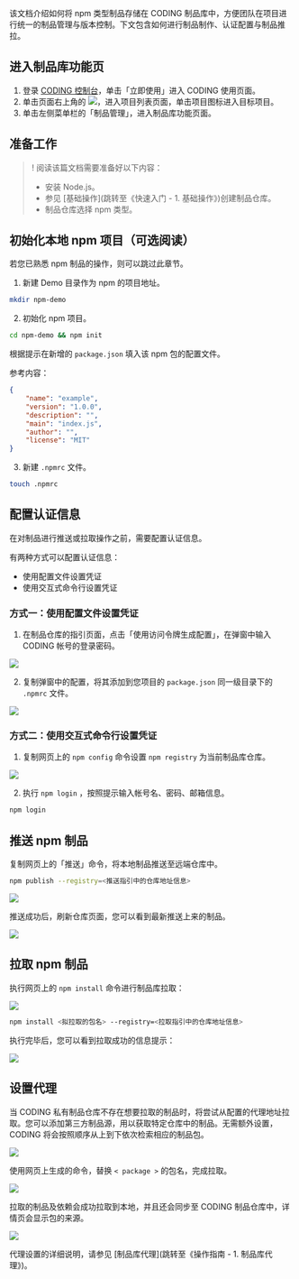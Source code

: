 该文档介绍如何将 npm 类型制品存储在 CODING 制品库中，方便团队在项目进行统一的制品管理与版本控制。下文包含如何进行制品制作、认证配置与制品推拉。

## 进入制品库功能页

1. 登录 [CODING 控制台](https://console.cloud.tencent.com/coding)，单击「立即使用」进入 CODING 使用页面。
2. 单击页面右上角的 <img src ="https://main.qcloudimg.com/raw/d94a8e60dd3a41d0af07d72ae0e9d70e.png" style ="margin:0">，进入项目列表页面，单击项目图标进入目标项目。
3. 单击左侧菜单栏的「制品管理」，进入制品库功能页面。

## 准备工作

>! 阅读该篇文档需要准备好以下内容：
> -   安装 Node.js。
> -   参见 [基础操作](跳转至《快速入门 - 1. 基础操作》)创建制品仓库。
> -   制品仓库选择 npm 类型。

## 初始化本地 npm 项目（可选阅读）

若您已熟悉 npm 制品的操作，则可以跳过此章节。

1.  新建 Demo 目录作为 npm 的项目地址。
    
```bash
mkdir npm-demo
```

2.  初始化 npm 项目。

```bash
cd npm-demo && npm init
```

根据提示在新增的 `package.json` 填入该 npm 包的配置文件。

参考内容：

```json
{
    "name": "example",
    "version": "1.0.0",
    "description": "",
    "main": "index.js",
    "author": "",
    "license": "MIT"
}
```

3.  新建 `.npmrc` 文件。

```bash
touch .npmrc
```

## 配置认证信息

在对制品进行推送或拉取操作之前，需要配置认证信息。

有两种方式可以配置认证信息：
-   使用配置文件设置凭证
-   使用交互式命令行设置凭证

### 方式一：使用配置文件设置凭证

1.  在制品仓库的指引页面，点击「使用访问令牌生成配置」，在弹窗中输入 CODING 帐号的登录密码。

![](https://help-assets.codehub.cn/enterprise/20191028154029.png)

2.  复制弹窗中的配置，将其添加到您项目的 `package.json` 同一级目录下的 `.npmrc` 文件。

![](https://help-assets.codehub.cn/enterprise/20191028154412.png)

### 方式二：使用交互式命令行设置凭证

1.  复制网页上的 `npm config` 命令设置 `npm registry` 为当前制品库仓库。

![](https://help-assets.codehub.cn/enterprise/20210119150351.png)

2.  执行 `npm login` ，按照提示输入帐号名、密码、邮箱信息。

```bash
npm login
```

## 推送 npm 制品

复制网页上的「推送」命令，将本地制品推送至远端仓库中。

```bash
npm publish --registry=<推送指引中的仓库地址信息>
```

![](https://help-assets.codehub.cn/enterprise/20191028160343.png)

推送成功后，刷新仓库页面，您可以看到最新推送上来的制品。

![](https://help-assets.codehub.cn/enterprise/20191028160456.png)

## 拉取 npm 制品

执行网页上的 `npm install` 命令进行制品库拉取：

![](https://help-assets.codehub.cn/enterprise/20191028161147.png)

```bash
npm install <拟拉取的包名> --registry=<拉取指引中的仓库地址信息>
```

执行完毕后，您可以看到拉取成功的信息提示：

![](https://help-assets.codehub.cn/enterprise/20210119151653.png)

## 设置代理

当 CODING 私有制品仓库不存在想要拉取的制品时，将尝试从配置的代理地址拉取。您可以添加第三方制品源，用以获取特定仓库中的制品。无需额外设置，CODING 将会按照顺序从上到下依次检索相应的制品包。

![](https://help-assets.codehub.cn/enterprise/20210119153707.png)

使用网页上生成的命令，替换 `< package >` 的包名，完成拉取。

![](https://help-assets.codehub.cn/enterprise/20210119155701.png)

拉取的制品及依赖会成功拉取到本地，并且还会同步至 CODING 制品仓库中，详情页会显示包的来源。

![](https://help-assets.codehub.cn/enterprise/20210119154716.png)

代理设置的详细说明，请参见 [制品库代理](跳转至《操作指南 - 1. 制品库代理》)。
